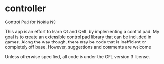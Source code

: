 controller
==========

Control Pad for Nokia N9

This app is an effort to learn Qt and QML by implementing a control pad. My goal is to create an extensible control pad library that can be included in games. Along the way though, there may be code that is inefficient or completely off base. However, suggestions and comments are welcome

Unless otherwise specified, all code is under the GPL version 3 license.

